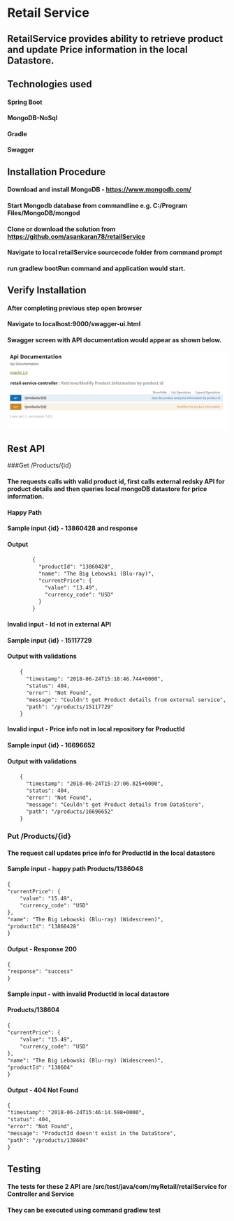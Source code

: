 # Retail Service
## RetailService provides ability to retrieve product and update Price information in the local Datastore.

## Technologies used

#### Spring Boot
#### MongoDB-NoSql
#### Gradle
#### Swagger

## Installation Procedure

#### Download and install MongoDB - https://www.mongodb.com/
#### Start Mongodb database from commandline e.g. C:/Program Files/MongoDB/mongod
#### Clone or download the solution from https://github.com/asankaran78/retailService
#### Navigate to local retailService sourcecode folder from command prompt
#### run gradlew bootRun command and application would start.

## Verify Installation

#### After completing previous step open browser
#### Navigate to localhost:9000/swagger-ui.html
#### Swagger screen with API documentation would appear as shown below.
![alt text](screenshots/image1.png)

## Rest API

###Get /Products/{id}

#### The requests calls with valid product id, first calls external redsky API for product details and then queries local mongoDB datastore for price information.

#### Happy Path
#### Sample input {id} - 13860428 and response 

#### Output 
            {
              "productId": "13860428",
              "name": "The Big Lebowski (Blu-ray)",
              "currentPrice": {
                "value": "13.49",
                "currency_code": "USD"
              }
            }

#### Invalid input - Id not in external API
#### Sample input {id} - 15117729
#### Output with validations
        {
          "timestamp": "2018-06-24T15:18:46.744+0000",
          "status": 404,
          "error": "Not Found",
          "message": "Couldn't get Product details from external service",
          "path": "/products/15117729"
        }
        
#### Invalid input - Price info not in local repository for ProductId
#### Sample input {id} - 16696652
#### Output with validations
        {
          "timestamp": "2018-06-24T15:27:06.825+0000",
          "status": 404,
          "error": "Not Found",
          "message": "Couldn't get Product details from DataStore",
          "path": "/products/16696652"
        }
        
### Put /Products/{id}
#### The request call updates price info for ProductId in the local datastore
#### Sample input - happy path Products/1386048

    {
	"currentPrice": {
		"value": "15.49",
		"currency_code": "USD"
	},
	"name": "The Big Lebowski (Blu-ray) (Widescreen)",
	"productId": "13860428"
    }
    
#### Output - Response 200
 
    {
    "response": "success"
    }
    
#### Sample input - with invalid ProductId in local datastore
#### Products/138604
    {
  	"currentPrice": {
  		"value": "15.49",
  		"currency_code": "USD"
  	},
  	"name": "The Big Lebowski (Blu-ray) (Widescreen)",
  	"productId": "138604"
    } 
    
#### Output - 404 Not Found
    {
    "timestamp": "2018-06-24T15:46:14.598+0000",
    "status": 404,
    "error": "Not Found",
    "message": "ProductId doesn't exist in the DataStore",
    "path": "/products/138604"
    }  
    
## Testing

#### The tests for these 2 API are /src/test/java/com/myRetail/retailService for Controller and Service
#### They can be executed using command gradlew test



